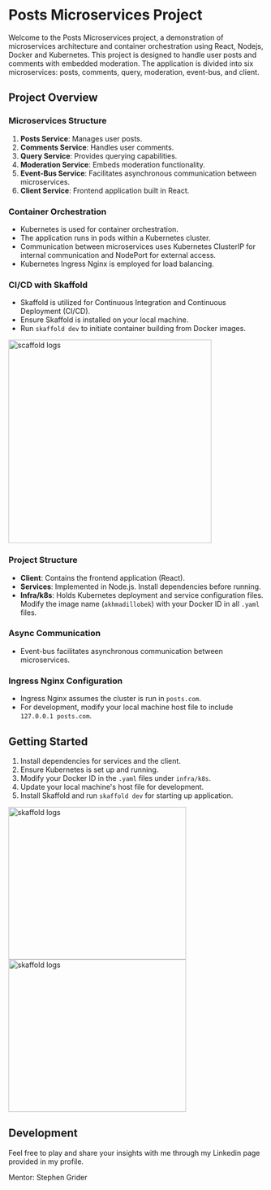 # Posts Microservices Project

Welcome to the Posts Microservices project, a demonstration of microservices architecture and container orchestration using React, Nodejs, Docker and Kubernetes. This project is designed to handle user posts and comments with embedded moderation. The application is divided into six microservices: posts, comments, query, moderation, event-bus, and client.

## Project Overview

### Microservices Structure

1. **Posts Service**: Manages user posts.
2. **Comments Service**: Handles user comments.
3. **Query Service**: Provides querying capabilities.
4. **Moderation Service**: Embeds moderation functionality.
5. **Event-Bus Service**: Facilitates asynchronous communication between microservices.
6. **Client Service**: Frontend application built in React.

### Container Orchestration

- Kubernetes is used for container orchestration.
- The application runs in pods within a Kubernetes cluster.
- Communication between microservices uses Kubernetes ClusterIP for internal communication and NodePort for external access.
- Kubernetes Ingress Nginx is employed for load balancing.

### CI/CD with Skaffold

- Skaffold is utilized for Continuous Integration and Continuous Deployment (CI/CD).
- Ensure Skaffold is installed on your local machine.
- Run `skaffold dev` to initiate container building from Docker images.

<img width="400" alt="scaffold logs" src="https://github.com/akhmadmamirov/posts-microservices/assets/105142060/dc5ff549-5dca-4aaf-adaa-76dc249bcf53">

### Project Structure

- **Client**: Contains the frontend application (React).
- **Services**: Implemented in Node.js. Install dependencies before running.
- **Infra/k8s**: Holds Kubernetes deployment and service configuration files. Modify the image name (`akhmadillobek`) with your Docker ID in all `.yaml` files.

### Async Communication

- Event-bus facilitates asynchronous communication between microservices.

### Ingress Nginx Configuration

- Ingress Nginx assumes the cluster is run in `posts.com`.
- For development, modify your local machine host file to include `127.0.0.1 posts.com`.

## Getting Started

1. Install dependencies for services and the client.
2. Ensure Kubernetes is set up and running.
3. Modify your Docker ID in the `.yaml` files under `infra/k8s`.
4. Update your local machine's host file for development.
5. Install Skaffold and run `skaffold dev` for starting up application.

<img width="350" height="300" alt="skaffold logs" src="https://github.com/akhmadmamirov/posts-microservices/assets/105142060/6e3e1330-e326-463c-8b92-90bd4a424d87">
<img width="350" height="300" alt="skaffold logs" src="https://github.com/akhmadmamirov/posts-microservices/assets/105142060/cadc0d7d-c20b-4cad-a17c-75d689f91621">


## Development

Feel free to play and share your insights with me through my Linkedin page provided in my profile.

Mentor: Stephen Grider

